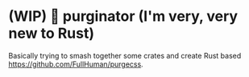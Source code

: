 # (WIP) 🤖 purginator (I'm very, very new to Rust)

Basically trying to smash together some crates and create Rust based https://github.com/FullHuman/purgecss.
